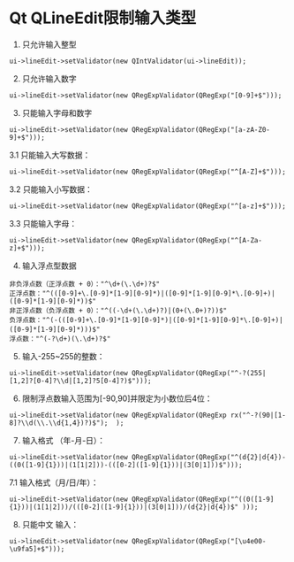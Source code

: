 # Qt QLineEdit限制输入类型

1. 只允许输入整型
```
ui->lineEdit->setValidator(new QIntValidator(ui->lineEdit));
```
2. 只允许输入数字
```
ui->lineEdit->setValidator(new QRegExpValidator(QRegExp("[0-9]+$")));   
```
3. 只能输入字母和数字
```
ui->lineEdit->setValidator(new QRegExpValidator(QRegExp("[a-zA-Z0-9]+$")));   
```
3.1 只能输入大写数据：
```
ui->lineEdit->setValidator(new QRegExpValidator(QRegExp("^[A-Z]+$")));   
```
3.2 只能输入小写数据：
```
ui->lineEdit->setValidator(new QRegExpValidator(QRegExp("^[a-z]+$")));   
```
3.3 只能输入字母：
```
ui->lineEdit->setValidator(new QRegExpValidator(QRegExp("^[A-Za-z]+$")));   
```
4. 输入浮点型数据
```
非负浮点数（正浮点数 + 0）："^\d+(\.\d+)?$"
正浮点数："^(([0-9]+\.[0-9]*[1-9][0-9]*)|([0-9]*[1-9][0-9]*\.[0-9]+)|([0-9]*[1-9][0-9]*))$"
非正浮点数（负浮点数 + 0）："^((-\d+(\.\d+)?)|(0+(\.0+)?))$"
负浮点数："^(-(([0-9]+\.[0-9]*[1-9][0-9]*)|([0-9]*[1-9][0-9]*\.[0-9]+)|([0-9]*[1-9][0-9]*)))$"　
浮点数："^(-?\d+)(\.\d+)?$"
```
5. 输入-255~255的整数：
```
ui->lineEdit->setValidator(new QRegExpValidator(QRegExp("^-?(255|[1,2]?[0-4]?\\d|[1,2]?5[0-4]?)$")));  
```
6. 限制浮点数输入范围为[-90,90]并限定为小数位后4位：
```
ui->lineEdit->setValidator(new QRegExpValidator(QRegExp rx("^-?(90|[1-8]?\\d(\\.\\d{1,4})?)$");  );  
```
7. 输入格式 （年-月-日）：
```
ui->lineEdit->setValidator(new QRegExpValidator(QRegExp("^(d{2}|d{4})-((0([1-9]{1}))|(1[1|2]))-(([0-2]([1-9]{1}))|(3[0|1]))$")));  
```
7.1 输入格式（月/日/年）：
```
ui->lineEdit->setValidator(new QRegExpValidator(QRegExp("^((0([1-9]{1}))|(1[1|2]))/(([0-2]([1-9]{1}))|(3[0|1]))/(d{2}|d{4})$" )));  
```
8. 只能中文 输入：
```
ui->lineEdit->setValidator(new QRegExpValidator(QRegExp("[\u4e00-\u9fa5]+$")));   
```